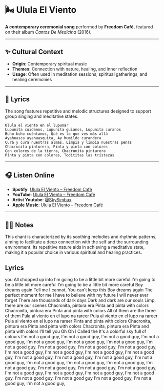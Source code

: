 # 🌬️ Ulula El Viento

**A contemporary ceremonial song** performed by **Freedom Café**, featured on their album *Cantos De Medicina* (2016).

---

## ✨ Cultural Context

- **Origin**: Contemporary spiritual music
- **Themes**: Connection with nature, healing, and inner reflection
- **Usage**: Often used in meditation sessions, spiritual gatherings, and healing ceremonies

---

## 🎵 Lyrics

The song features repetitive and melodic structures designed to support group singing and meditative states.
```
Ulula el viento en el lupunar
Lupunita cuidanos, Lupunita guianos, Lupunita curanos
Buho buho cuéntanos, Qué es lo que ves más allá
Ayahuasca ayahuasquita, Ay humilde curandera
Cura y cura nuestras almas, Limpia y limpia nuestras penas
Chacrunita pinturera, Pinta y pinta con colores
Con colores de la tierra, Chacrunita pinturera
Pinta y pinta con colores, Todititas las tristezas
```
---

## 🎧 Listen Online

- **Spotify**: [Ulula El Viento – Freedom Café](https://open.spotify.com/intl-es/track/4Mr0vQeZYrfEP3gmcR7UW8)
- **YouTube**: [Ulula El Viento – Freedom Café](https://www.youtube.com/watch?v=aaJeGufA3I4)
- **Artist Youtube**: [@SkySimbax](https://www.youtube.com/channel/UCfBAUUtjSR70AzqGAm3lJ1Q)
- **Apple Music**: [Ulula El Viento – Freedom Café](https://music.apple.com/us/song/ulula-el-viento/1127800825)


---

## 🧘‍♀️ Notes

This chant is characterized by its soothing melodies and rhythmic patterns, aiming to facilitate a deep connection with the self and the surrounding environment. Its repetitive nature aids in achieving a meditative state, making it a popular choice in various spiritual and healing practices.


## Lyrics

 you All chopped up into I'm going to be a little bit more careful I'm going to be a little bit more careful I'm going to be a little bit more careful Boy dreams again Tell me I cannot, You can't keep this Boy dreams again The perfect moment for me I have to believe with my future I will never ever forget There are thousands of dark days Dark and dark are our souls Limp, there are our scenes Chacronita, pintura era Pinta and pinta with colors Chacronita, pintura era Pinta and pinta with colors All of them are the three of them Pula al viento en el lupo na rareer Pula al viento en el lupo na rareer Pula al viento en el lupo na rareer Pinta and pinta with colors Chacronita, pintura era Pinta and pinta with colors Chacronita, pintura era Pinta and pinta with colors I'll tell you Oh Oh I Called the It's a colorful sky full of colours I'm not a good guy, I'm not a good guy, I'm not a good guy, I'm not a good guy, I'm not a good guy, I'm not a good guy, I'm not a good guy, I'm not a good guy, I'm not a good guy, I'm not a good guy, I'm not a good guy, I'm not a good guy, I'm not a good guy, I'm not a good guy, I'm not a good guy, I'm not a good guy, I'm not a good guy, I'm not a good guy, I'm not a good guy, I'm not a good guy, I'm not a good guy, I'm not a good guy, I'm not a good guy, I'm not a good guy, I'm not a good guy, I'm not a good guy, I'm not a good guy, I'm not a good guy, I'm not a good guy, I'm not a good guy, I'm not a good guy, I'm not a good guy I'm not a good guy, I'm not a good guy, I'm not a good guy,
